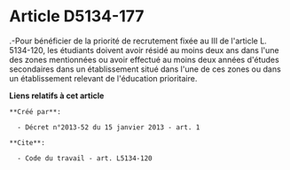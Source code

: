 # Article D5134-177

.-Pour bénéficier de la priorité de recrutement fixée au III de l'article L. 5134-120, les étudiants doivent avoir résidé au
moins deux ans dans l'une des zones mentionnées ou avoir effectué au moins deux années d'études secondaires dans un
établissement situé dans l'une de ces zones ou dans un établissement relevant de l'éducation prioritaire.

**Liens relatifs à cet article**

	**Créé par**:

	  - Décret n°2013-52 du 15 janvier 2013 - art. 1

	**Cite**:

	  - Code du travail - art. L5134-120
